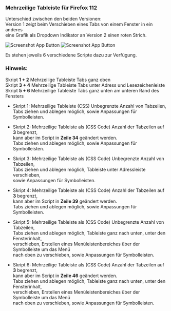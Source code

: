 ### Mehrzeilige Tableiste für Firefox 112 ###

Unterschied zwischen den beiden Versionen:    
Version 1 zeigt beim Verschieben eines Tabs von einem Fenster in ein anderes    
eine Grafik als Dropdown Indikator an Version 2 einen roten Strich.

![Screenshot App Button](https://raw.githubusercontent.com/Endor8/userChrome.js/master/Multirowtabs/Firefox-112/Grafik1.png)  ![Screenshot App Button](https://raw.githubusercontent.com/Endor8/userChrome.js/master/Multirowtabs/Firefox-112/Strich2.png)

Es stehen jeweils 6 verschiedene Scripte dazu zur Verfügung.    

### Hinweis:
Skript **1 + 2** Mehrzeilige Tableiste Tabs ganz oben    
Skript **3 + 4** Mehrzeilige Tableiste Tabs unter Adress und Lesezeichenleiste    
Skript **5 + 6** Mehrzeilige Tableiste Tabs ganz unten am unteren Rand des Fensters 

* Skript 1:  Mehrzeilige Tableiste (CSS) Unbegrenzte Anzahl von Tabzeilen,    
Tabs ziehen und ablegen möglich, sowie Anpassungen für Symbolleisten.         

* Skript 2: Mehrzeilige Tableiste als (CSS Code) Anzahl der Tabzeilen auf **3** begrenzt,    
kann aber im Script in **Zeile 34**  geändert werden.     
Tabs ziehen und ablegen möglich, sowie Anpassungen für Symbolleisten.
     
* Skript 3: Mehrzeilige Tableiste als (CSS Code) Unbegrenzte Anzahl von Tabzeilen,     
Tabs ziehen und ablegen möglich, Tableiste unter Adressleiste verschieben,     
sowie Anpassungen für Symbolleisten.         

* Skript 4: Mehrzeilige Tableiste als (CSS Code) Anzahl der Tabzeilen auf **3** begrenzt,    
kann aber im Script in **Zeile 39** geändert werden.      
Tabs ziehen und ablegen möglich, sowie Anpassungen für Symbolleisten.           

* Skript 5: Mehrzeilige Tableiste als (CSS Code) Unbegrenzte Anzahl von Tabzeilen,     
Tabs ziehen und ablegen möglich, Tableiste ganz nach unten, unter den Fensterinhalt,    
verschieben, Erstellen eines Menüleistenbereiches über der Symbolleiste um das Menü    
nach oben zu verschieben, sowie Anpassungen für Symbolleisten.   

* Skript 6: Mehrzeilige Tableiste als (CSS Code) Anzahl der Tabzeilen auf **3** begrenzt,   
kann aber im Script in **Zeile 46** geändert werden.     
Tabs ziehen und ablegen möglich, Tableiste ganz nach unten, unter den Fensterinhalt,    
verschieben, Erstellen eines Menüleistenbereiches über der Symbolleiste um das Menü     
nach oben zu verschieben, sowie Anpassungen für Symbolleisten.   
